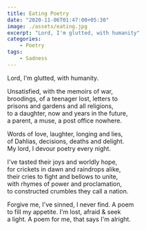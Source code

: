 ```yaml
---
title: Eating Poetry
date: "2020-11-06T01:47:00+05:30"
image: ./assets/eating.jpg
excerpt: "Lord, I'm glutted, with humanity"
categories:
    - Poetry
tags:
    - Sadness
---
```


Lord, I'm glutted, with humanity.

Unsatisfied, with the memoirs of war,  
broodings, of a teenager lost, letters to  
prisons and gardens and all religions,  
to a daughter, now and years in the future,  
a parent, a muse, a post office nowhere.

Words of love, laughter, longing and lies,  
of Dahlias, decisions, deaths and delight.  
My lord, I devour poetry every night.

I've tasted their joys and worldly hope,  
for crickets in dawn and raindrops alike,  
their cries to fight and bellows to unite,  
with rhymes of power and proclamation,  
to constructed crumbles they call a nation.

Forgive me, I've sinned, I never find. A poem  
to fill my appetite. I'm lost, afraid & seek  
a light. A poem for me, that says I'm alright.
